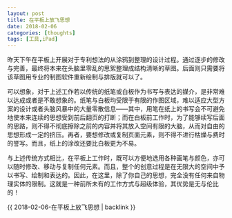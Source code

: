 ```yaml
---
layout: post
title: 在平板上放飞思想
date: 2018-02-06
categories: [thoughts]
tags: [工具,iPad]
---
```


昨天下午在平板上开展对于专利想法的从涂鸦到整理的设计过程。通过逐步的修改与完善，最终将本来在头脑里零乱的思絮整理成结构清晰的草图。后面则只需要将该草图用专业的制图软件重新绘制与排版就可以了。

可以想象，对于上述工作若以传统的纸笔或白板作为书写与表达的媒介，是非常难以达成或者是不敢想象的。纸笔与白板均受限于有限的作图区域，难以适应大型方案的设计或者头脑风暴中的大量零散信息——其中，用笔在纸上的书写会不可避免地使本来连续的思想受到前后翻页的打断；而在白板前工作时，为了能够续写后面的思路，则不得不彻底擦除之前的内容并将其放入空间有限的大脑，从而对自由的思想形成一定的挤压。再者，要想修改或复制页面元素，则不得不进行枯燥与费时的誉写。而且，纸上的涂改还要比白板更为不易。

与上述传统方式相比，在平板上工作时，既可以方便地选用各种画笔与颜色，亦可以随时修改、移动与复制任何元素。而且，整个的创意过程是在无限大的空间中予以书写、绘制和表达的。因此，在这里，除了你自己的思想，完全没有任何来自物理实体的限制。这就是一种前所未有的工作方式与超级体验，其优势是无与伦比的！

{{ 2018-02-06-在平板上放飞思想 | backlink }}
